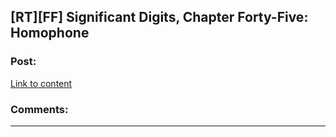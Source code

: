 ## [RT][FF] Significant Digits, Chapter Forty-Five: Homophone

### Post:

[Link to content](https://www.reddit.com/r/AIH/comments/4b6ge2/significant_digits_chapter_fortyfive_homophone/)

### Comments:

---

